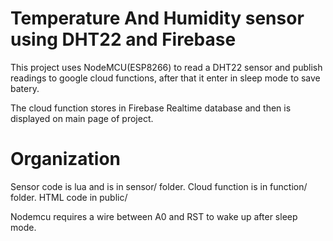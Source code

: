 # Temperature And Humidity sensor using DHT22 and Firebase


This project uses NodeMCU(ESP8266) to read a DHT22 sensor and publish readings to google cloud functions, after that
it enter in sleep mode to save batery.

The cloud function stores in Firebase Realtime database and then is displayed on main page of project.


# Organization
Sensor code is lua and is in sensor/ folder.
Cloud function is in function/ folder.
HTML code in public/

Nodemcu requires a wire between A0 and RST to wake up after sleep mode.

